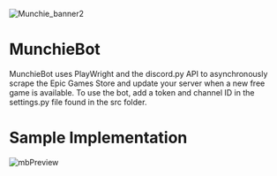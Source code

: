 ![Munchie_banner2](https://github.com/nick-Sutton/MunchieBot/assets/136986806/5124611c-76ea-4a91-88a2-c4464d7ecd97)
# MunchieBot
MunchieBot uses PlayWright and the discord.py API to asynchronously scrape the Epic Games Store and update your server when a new free game is available.
To use the bot, add a token and channel ID in the settings.py file found in the src folder.

# Sample Implementation
![mbPreview](https://github.com/nick-Sutton/MunchieBot/assets/136986806/bc90dc81-69ef-4f27-ac07-8923d8990252)

